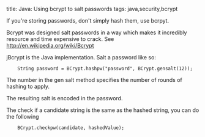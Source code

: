 title: Java: Using bcrypt to salt passwords
tags: java,security,bcrypt

If you're storing passwords, don't simply hash them, use bcrpyt.

Bcrypt was designed salt passwords in a way which makes it incredibly resource and time expensive to crack. See http://en.wikipedia.org/wiki/Bcrypt

jBcrypt is the Java implementation. Salt a password like so:

		String password = BCrypt.hashpw("password", BCrypt.gensalt(12));

The number in the gen salt method specifies the number of rounds of hashing to apply.

The resulting salt is encoded in the password.

The check if a candidate string is the same as the hashed string, you can do the following

		BCrypt.checkpw(candidate, hashedValue);
